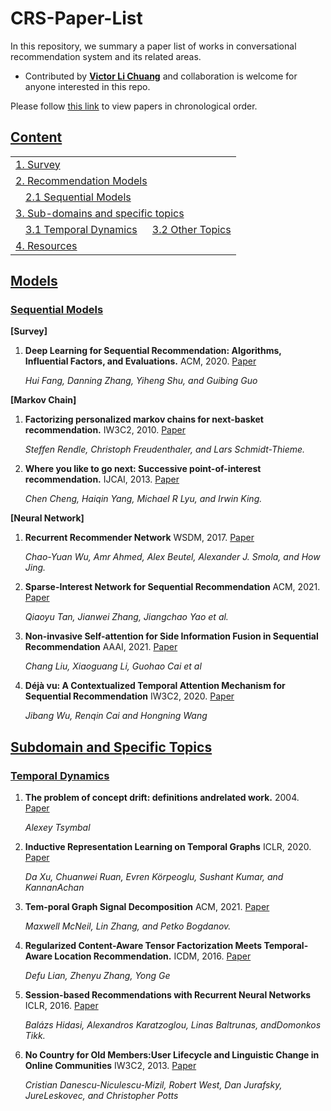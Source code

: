 [//]:<!the template comes from this repo: https://github.com/teacherpeterpan/Question-Generation-Paper-List>

# CRS-Paper-List
In this repository, we summary a paper list of works in conversational recommendation system and its related areas.


- Contributed by **[Victor Li Chuang](github.com/xiaowudeshen)** and collaboration is welcome for anyone interested in this repo.

Please follow [this link](./README_by_year.md) to view papers in chronological order. 

## [Content](#content)

<table>
<tr><td colspan="2"><a href="#survey-papers">1. Survey</a></td></tr> 
    

<tr><td colspan="2"><a href="#models">2. Recommendation Models</a></td></tr>

<tr>
    <td>&emsp;<a href="#sequential-models">2.1 Sequential Models</a></td>
</tr>

<tr><td colspan="2"><a href="#sub-domain-and-specific-topics">3. Sub-domains and specific topics</a></td></tr>
<tr>
    <td>&emsp;<a href="#temporal-dynamics">3.1 Temporal Dynamics</a></td>
    <td>&ensp;<a href="#other-topics">3.2 Other Topics</a></td>
</tr>     
    
<tr><td colspan="2"><a href="#resources">4. Resources</a></td></tr>
</table>











## [Models](#content)   


### [Sequential Models](#sequential-models) 

**[Survey]**

1. **Deep Learning for Sequential Recommendation: Algorithms, Influential Factors, and Evaluations.** ACM, 2020. [Paper](https://arxiv.org/pdf/1905.01997.pdf)

    *Hui Fang, Danning Zhang, Yiheng Shu, and Guibing Guo*
    
**[Markov Chain]**

1. **Factorizing personalized markov chains for next-basket recommendation.** IW3C2, 2010. [Paper](https://dl.acm.org/doi/10.1145/1772690.1772773)

   *Steffen Rendle, Christoph Freudenthaler, and Lars Schmidt-Thieme.*
   
2. **Where you like to go next: Successive point-of-interest recommendation.** IJCAI, 2013. [Paper](https://citeseerx.ist.psu.edu/viewdoc/download?doi=10.1.1.415.7078&rep=rep1&type=pdf)

    *Chen Cheng, Haiqin Yang, Michael R Lyu, and Irwin King.*

**[Neural Network]**

1. **Recurrent Recommender Network** WSDM, 2017. [Paper](https://cseweb.ucsd.edu/classes/fa17/cse291-b/reading/rrn_wsdm2017.pdf)

    *Chao-Yuan Wu, Amr Ahmed, Alex Beutel, Alexander J. Smola, and How Jing.*

2. **Sparse-Interest Network for Sequential Recommendation** ACM, 2021. [Paper](https://arxiv.org/pdf/2102.09267.pdf) 
   
   *Qiaoyu Tan, Jianwei Zhang, Jiangchao Yao et al.*  
   
 3. **Non-invasive Self-attention for Side Information Fusion in Sequential Recommendation** AAAI, 2021. [Paper](https://arxiv.org/pdf/2103.03578)
   
    *Chang Liu, Xiaoguang Li, Guohao Cai et al*
    
 4. **Déjà vu: A Contextualized Temporal Attention Mechanism for Sequential Recommendation** IW3C2, 2020. [Paper](https://arxiv.org/pdf/2002.00741.pdf)

    *Jibang Wu, Renqin Cai and Hongning Wang*
    
  


## [Subdomain and Specific Topics](#sub-domain-and-specific-topics)


### [Temporal Dynamics](#sub-domain-and-specific-topics)

1. **The problem of concept drift: definitions andrelated work.** 2004. [Paper](https://www.scss.tcd.ie/publications/tech-reports/reports.04/TCD-CS-2004-15.pdf)

    *Alexey Tsymbal*

2. **Inductive Representation Learning on Temporal Graphs** ICLR, 2020. [Paper](https://arxiv.org/pdf/2002.07962.pdf)

    *Da Xu, Chuanwei Ruan, Evren Körpeoglu, Sushant Kumar, and KannanAchan*

3. **Tem-poral  Graph  Signal  Decomposition** ACM, 2021. [Paper](https://arxiv.org/pdf/2106.13517.pdf)

    *Maxwell  McNeil,  Lin  Zhang,  and  Petko  Bogdanov.*

4. **Regularized Content-Aware Tensor Factorization Meets Temporal-Aware Location Recommendation.** ICDM, 2016. [Paper](https://doi.org/10.1109/ICDM.2016.0131)

    *Defu Lian, Zhenyu Zhang, Yong Ge*

5. **Session-based Recommendations with Recurrent Neural Networks** ICLR, 2016. [Paper](https://arxiv.org/pdf/1511.06939.pdf)

    *Balázs   Hidasi,   Alexandros   Karatzoglou,   Linas   Baltrunas,   andDomonkos Tikk.*

6. **No Country for Old Members:User Lifecycle and Linguistic Change in Online Communities** IW3C2, 2013. [Paper](https://nlp.stanford.edu/pubs/linguistic_change_lifecycle.pdf)

    *Cristian Danescu-Niculescu-Mizil, Robert West, Dan Jurafsky, JureLeskovec, and Christopher Potts*
